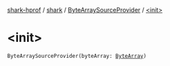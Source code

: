 [shark-hprof](../../index.md) / [shark](../index.md) / [ByteArraySourceProvider](index.md) / [&lt;init&gt;](./-init-.md)

# &lt;init&gt;

`ByteArraySourceProvider(byteArray: `[`ByteArray`](https://kotlinlang.org/api/latest/jvm/stdlib/kotlin/-byte-array/index.html)`)`